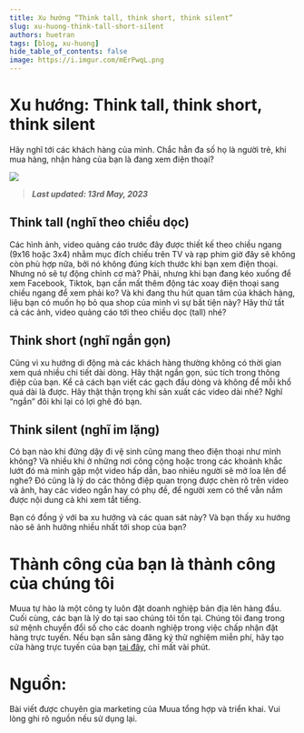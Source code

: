 ```yaml
---
title: Xu hướng “Think tall, think short, think silent”
slug: xu-huong-think-tall-short-silent
authors: huetran
tags: [blog, xu-huong]
hide_table_of_contents: false
image: https://i.imgur.com/mErPwqL.png
---
```

# Xu hướng: Think tall, think short, think silent

Hãy nghĩ tới các khách hàng của mình. Chắc hẳn đa số họ là người trẻ, khi mua hàng, nhận hàng của bạn là đang xem điện thoại?

![](/img/blog/audit-logs-widget.png)

> _**Last updated: 13rd May, 2023**_

## Think tall (nghĩ theo chiều dọc)
Các hình ảnh, video quảng cáo trước đây được thiết kế theo chiều ngang (9x16 hoặc 3x4) nhằm mục đích chiếu trên TV và rạp phim giờ đây sẽ không còn phù hợp nữa, bởi nó không đúng kích thước khi bạn xem điện thoại. Nhưng nó sẽ tự động chỉnh cơ mà? Phải, nhưng khi bạn đang kéo xuống để xem Facebook, Tiktok, bạn cần mất thêm động tác xoay điện thoại sang chiều ngang để xem phải ko? Và khi đang thu hút quan tâm của khách hàng, liệu bạn có muốn họ bỏ qua shop của mình vì sự bất tiện này? Hãy thử tất cả các ảnh, video quảng cáo tới theo chiều dọc (tall) nhé? 

## Think short (nghĩ ngắn gọn) 
Cũng vì xu hướng di động mà các khách hàng thường không có thời gian xem quá nhiều chi tiết dài dòng. Hãy thật ngắn gọn, súc tích trong thông điệp của bạn. Kể cả cách bạn viết các gạch đầu dòng và không để mỗi khổ quá dài là được. Hãy thật thận trọng khi sản xuất các video dài nhé? Nghĩ “ngắn” đôi khi lại có lợi ghê đó bạn. 

## Think silent (nghĩ im lặng)
Có bạn nào khi đứng dậy đi vệ sinh cũng mang theo điện thoại như mình không? Và nhiều khi ở những nơi công cộng hoặc trong các khoảnh khắc lướt đó mà mình gặp một video hấp dẫn, bao nhiêu người sẽ mở loa lên để nghe? Đó cũng là lý do các thông điệp quan trọng được chèn rõ trên video và ảnh, hay các video ngắn hay có phụ đề, để người xem có thể vẫn nắm được nội dung cả khi xem tắt tiếng. 

Bạn có đồng ý với ba xu hướng và các quan sát này? Và bạn thấy xu hướng nào sẽ ảnh hưởng nhiều nhất tới shop của bạn? 

# Thành công của bạn là thành công của chúng tôi

Muua tự hào là một công ty luôn đặt doanh nghiệp bản địa lên hàng đầu. Cuối cùng, các bạn là lý do tại sao chúng tôi tồn tại. Chúng tôi đang trong sứ mệnh chuyển đổi số cho các doanh nghiệp trong việc chấp nhận đặt hàng trực tuyến. Nếu bạn sẵn sàng đăng ký thử nghiệm miễn phí, hãy tạo cửa hàng trực tuyến của bạn [tại đây](https://muua.com.vn/), chỉ mất vài phút.

# Nguồn: 
Bài viết được chuyên gia marketing của Muua tổng hợp và triển khai. Vui lòng ghi rõ nguồn nếu sử dụng lại.